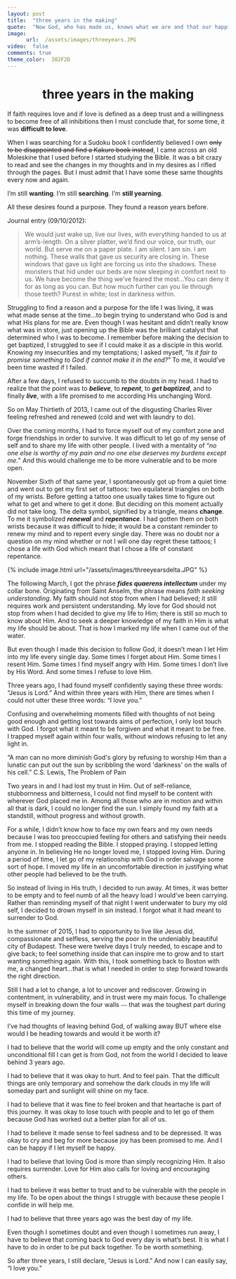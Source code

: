 ```yaml
---
layout: post
title:  "three years in the making"
quote:  "Now God, who has made us, knows what we are and that our happiness lies in Him."
image:
      url:  /assets/images/threeyears.JPG
video:  false
comments: true
theme_color:  302F2D
---
```


# <center>three years in the making</center>

If faith requires love and if love is defined as a deep trust and a willingness to become free of all inhibitions then I must conclude that, for some time, it was **difficult to love**.

When I was searching for a Sudoku book I confidently believed I own ~~only to be disappointed and find a Kakuro book instead~~, I came across an old Moleskine that I used before I started studying the Bible. It was a bit crazy to read and see the changes in my thoughts and in my desires as I rifled through the pages. But I must admit that I have some these same thoughts every now and again.

I’m still **wanting**. I’m still **searching**. I’m **still yearning**.

All these desires found a purpose. They found a reason years before.

Journal entry (09/10/2012):

> We would just wake up, live our lives, with everything handed to us at arm’s-length. On a silver platter, we’d find our voice, our truth, our world. But serve me on a paper plate. I am silent. I am sin. I am nothing. These walls that gave us security are closing in. These windows that gave us light are forcing us into the shadows. These monsters that hid under our beds are now sleeping in comfort next to us. We have become the thing we’ve feared the most…You can deny it for as long as you can. But how much further can you lie through those teeth? Purest in white; lost in darkness within.

Struggling to find a reason and a purpose for the life I was living, it was what made sense at the time…to begin trying to understand who God is and what His plans for me are. Even though I was hesitant and didn’t really know what was in store, just opening up the Bible was the brilliant catalyst that determined who I was to become. I remember before making the decision to get baptized, I struggled to see if I could make it as a disciple in this world. Knowing my insecurities and my temptations; I asked myself, “*Is it fair to promise something to God if cannot make it in the end?*” To me, it would’ve been time wasted if I failed. 

After a few days, I refused to succumb to the doubts in my head. I had to realize that the point was to **_believe_**, to **_repent_**, to **_get baptized_**, and to finally **_live_**, with a life promised to me according His unchanging Word.

So on May Thirtieth of 2013, I came out of the disgusting Charles River feeling refreshed and renewed (cold and wet with laundry to do).

Over the coming months, I had to force myself out of my comfort zone and forge friendships in order to survive. It was difficult to let go of my sense of self and to share my life with other people. I lived with a mentality of “*no one else is worthy of my pain and no one else deserves my burdens except me.*" And this would challenge me to be more vulnerable and to be more open.

November Sixth of that same year, I spontaneously got up from a quiet time and went out to get my first set of tattoos: two equilateral triangles on both of my wrists. Before getting a tattoo one usually takes time to figure out what to get and where to get it done. But deciding on this moment actually did not take long. The delta symbol, signified by a triangle, means **change**. To me it symbolized **_renewal_** and **_repentance_**. I had gotten them on both wrists because it was difficult to hide; it would be a constant reminder to renew my mind and to repent every single day. There was no doubt nor a question on my mind whether or not I will one day regret these tattoos; I chose a life with God which meant that I chose a life of constant repentance.

{% include image.html url="/assets/images/threeyearsdelta.JPG" %}

The following March, I got the phrase **_fides quaerens intellectum_** under my collar bone. Originating from Saint Anselm, the phrase means _faith seeking understanding_. My faith should not stop from when I had believed; it still requires work and persistent understanding. My love for God should not stop from when I had decided to give my life to Him; there is still so much to know about Him. And to seek a deeper knowledge of my faith in Him is what my life should be about. That is how I marked my life when I came out of the water.

But even though I made this decision to follow God, it doesn’t mean I let Him into my life every single day. Some times I forget about Him. Some times I resent Him. Some times I find myself angry with Him. Some times I don’t live by His Word. And some times I refuse to love Him.

Three years ago, I had found myself confidently saying these three words: “Jesus is Lord.” And within three years with Him, there are times when I could not utter these three words: “I love you.”

Confusing and overwhelming moments filled with thoughts of not being good enough and getting lost towards aims of perfection, I only lost touch with God. I forgot what it meant to be forgiven and what it meant to be free. I trapped myself again within four walls, without windows refusing to let any light in.

“A man can no more diminish God's glory by refusing to worship Him than a lunatic can put out the sun by scribbling the word 'darkness' on the walls of his cell.” C.S. Lewis, The Problem of Pain

Two years in and I had lost my trust in Him. Out of self-reliance, stubbornness and bitterness, I could not find myself to be content with wherever God placed me in. Among all those who are in motion and within all that is dark, I could no longer find the sun. I simply found my faith at a standstill, without progress and without growth.

For a while, I didn’t know how to face my own fears and my own needs because I was too preoccupied feeling for others and satisfying their needs from me. I stopped reading the Bible. I stopped praying. I stopped letting anyone in. In believing He no longer loved me, I stopped loving Him. During a period of time, I let go of my relationship with God in order salvage some sort of hope. I moved my life in an uncomfortable direction in justifying what other people had believed to be the truth.

So instead of living in His truth, I decided to run away. At times, it was better to be empty and to feel numb of all the heavy load I would’ve been carrying. Rather than reminding myself of that night I went underwater to bury my old self, I decided to drown myself in sin instead. I forgot what it had meant to surrender to God.

In the summer of 2015, I had to opportunity to live like Jesus did, compassionate and selfless, serving the poor in the undeniably beautiful city of Budapest. These were twelve days I truly needed, to escape and to give back; to feel something inside that can inspire me to grow and to start wanting something again. With this, I took something back to Boston with me, a changed heart…that is what I needed in order to step forward towards the right direction.

Still I had a lot to change, a lot to uncover and rediscover. Growing in contentment, in vulnerability, and in trust were my main focus. To challenge myself in breaking down the four walls ⎯⎯ that was the toughest part during this time of my journey.

I’ve had thoughts of leaving behind God, of walking away BUT where else would I be heading towards and would it be worth it?

I had to believe that the world will come up empty and the only constant and unconditional fill I can get is from God, not from the world I decided to leave behind 3 years ago. 

I had to believe that it was okay to hurt. And to feel pain. That the difficult things are only temporary and somehow the dark clouds in my life will someday part and sunlight will shine on my face.

I had to believe that it was fine to feel broken and that heartache is part of this journey. It was okay to lose touch with people and to let go of them because God has worked out a better plan for all of us.

I had to believe it made sense to feel sadness and to be depressed. It was okay to cry and beg for more because joy has been promised to me. And I can be happy if I let myself be happy.

I had to believe that loving God is more than simply recognizing Him. It also requires surrender. Love for Him also calls for loving and encouraging others.

I had to believe it was better to trust and to be vulnerable with the people in my life. To be open about the things I struggle with because these people I confide in will help me.

I had to believe that three years ago was the best day of my life.

Even though I sometimes doubt and even though I sometimes run away, I have to believe that coming back to God every day is what’s best. It is what I have to do in order to be put back together. To be worth something.

So after three years, I still declare, “Jesus is Lord.”
And now I can easily say, “I love you.”
